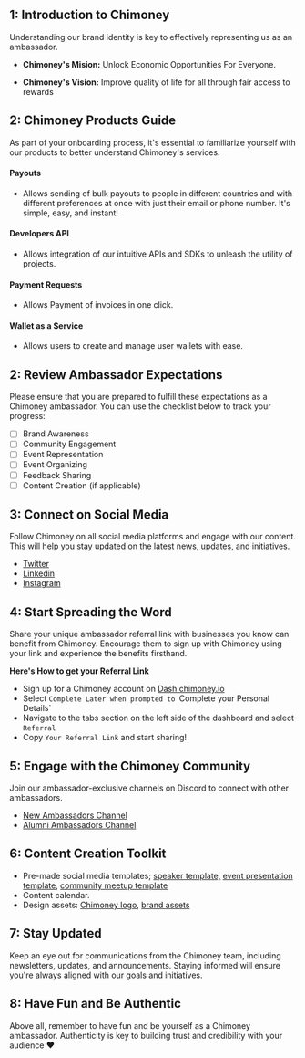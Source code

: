 
 ## 1: Introduction to Chimoney

Understanding our brand identity is key to effectively representing us as an ambassador. </br>

- **Chimoney's Mision:**
Unlock Economic Opportunities For Everyone.

- **Chimoney's Vision:**
Improve quality of life for all through fair access to rewards

## 2: Chimoney Products Guide

As part of your onboarding process, it's essential to familiarize yourself with our products to better understand Chimoney's services.

#### Payouts

- Allows sending of bulk payouts to people in different countries and with different preferences at once with just their email or phone number. It's simple, easy, and instant!

#### Developers API

- Allows integration of our intuitive APIs and SDKs to unleash the utility of projects.

#### Payment Requests

- Allows Payment of invoices in one click.

#### Wallet as a Service

- Allows users to create and manage user wallets with ease.

## 2: Review Ambassador Expectations

Please ensure that you are prepared to fulfill these expectations as a Chimoney ambassador. You can use the checklist below to track your progress:

- [ ] Brand Awareness
- [ ] Community Engagement
- [ ] Event Representation
- [ ] Event Organizing
- [ ] Feedback Sharing 
- [ ] Content Creation (if applicable)

## 3: Connect on Social Media

Follow Chimoney on all social media platforms and engage with our content. This will help you stay updated on the latest news, updates, and initiatives.
- [Twitter](https://twitter.com/chimoney_io)
- [Linkedin](https://www.linkedin.com/company/chimoney/)
- [Instagram](https://www.instagram.com/chimoney_io/)

## 4: Start Spreading the Word

Share your unique ambassador referral link with businesses you know can benefit from Chimoney. Encourage them to sign up with Chimoney using your link and experience the benefits firsthand.

**Here's How to get your Referral Link**
- Sign up for a Chimoney account on [Dash.chimoney.io](https://dash.chimoney.io/)
- Select `Complete Later when prompted to `Complete your Personal Details`
- Navigate to the tabs section on the left side of the dashboard and select `Referral`
- Copy `Your Referral Link` and start sharing!

## 5: Engage with the Chimoney Community

Join our ambassador-exclusive channels on Discord to connect with other ambassadors. 

- [New Ambassadors Channel](https://discord.gg/Qtbtfy6Zwr)
- [Alumni Ambassadors Channel](https://discord.gg/E5p9Vtq9mx)

## 6: Content Creation Toolkit
- Pre-made social media templates; [speaker template,](https://www.canva.com/design/DAFf2f_zBVI/iMiKCakGSPA8NxKaq7umlA/view?utm_content=DAFf2f_zBVI&utm_campaign=designshare&utm_medium=link&utm_source=sharebutton&mode=preview) [event presentation template](https://www.canva.com/design/DAFTY3qZAC0/i6o9AtghLa84wxt6E0TRYw/view?utm_content=DAFTY3qZAC0&utm_campaign=designshare&utm_medium=link&utm_source=publishsharelink&mode=preview), [community meetup template](https://www.canva.com/design/DAF58TmA8-s/SXLi2ggcwN2_zzWikuFi2Q/view?utm_content=DAF58TmA8-s&utm_campaign=designshare&utm_medium=link&utm_source=publishsharelink&mode=preview)
- Content calendar.
- Design assets: [Chimoney logo](https://drive.google.com/drive/folders/1CkcIobj0ltmXZ6t__TqkruhseimTJNa8?usp=drive_link), [brand assets](https://docs.google.com/document/d/11Niq7-F96alud7s9S08km22MJ5bS2ZYF_xbiJSX8o4I/edit?usp=sharing)
  

## 7: Stay Updated

Keep an eye out for communications from the Chimoney team, including newsletters, updates, and announcements. Staying informed will ensure you're always aligned with our goals and initiatives.

## 8: Have Fun and Be Authentic

Above all, remember to have fun and be yourself as a Chimoney ambassador. Authenticity is key to building trust and credibility with your audience ❤️
